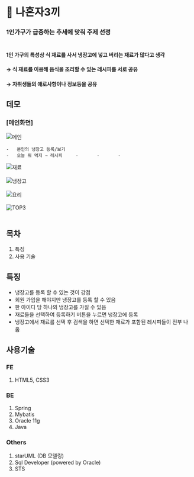# 🍚 나혼자3끼<br/>
### 1인가구가 급증하는 추세에 맞춰 주제 선정<br/><br/>
#### 1인 가구의 특성상 식 재료를 사서 냉장고에 넣고 버리는 재료가 많다고 생각<br/>
#### → 식 재료를 이용해 음식을 조리할 수 있는 레시피를 서로 공유<br/>
#### → 자취생들의 애로사항이나 정보등을 공유<br/>

## 데모
### [메인화면]
![메인](https://user-images.githubusercontent.com/62512658/91210809-be06ce00-e748-11ea-93cd-e40579480584.png)<br/>

    -   본인의 냉장고 등록/보기
    -   오늘 뭐 먹지 → 레시피     -       -       -   
![재료](https://user-images.githubusercontent.com/62512658/91212302-fa3b2e00-e74a-11ea-9242-e5ba285d3ed7.png)<br/><br/>
![냉장고](https://user-images.githubusercontent.com/62512658/91210843-c65f0900-e748-11ea-9b1a-b5f21c878b70.png)<br/><br/>
![요리](https://user-images.githubusercontent.com/62512658/91212329-045d2c80-e74b-11ea-9e2a-8ef59216a84c.png)<br/><br/>
![TOP3](https://user-images.githubusercontent.com/62512658/91210855-c9f29000-e748-11ea-9c40-8ac80e04a11c.png)<br/><br/>

## 목차
1. 특징
2. 사용 기술

## 특징<br/>
- 냉장고를 등록 할 수 있는 것이 강점<br/>
- 회원 가입을 해야지만 냉장고를 등록 할 수 있음<br/>
- 한 아이디 당 하나의 냉장고를 가질 수 있음<br/>
- 재료들을 선택하여 등록하기 버튼을 누르면 냉장고에 등록<br/>
- 냉장고에서 재료를 선택 후 검색을 하면 선택한 재료가 포함된 레시피들이 전부 나옴<br/>

## 사용기술<br/>
### FE<br/>
1. HTML5, CSS3

### BE<br/>
1. Spring
2. Mybatis
3. Oracle 11g
4. Java<br/>

### Others<br/>
1. starUML (DB 모델링)
2. Sql Developer (powered by Oracle)
3. STS

